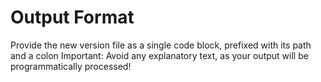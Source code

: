 # Output Format

Provide the new version file as a single code block, prefixed with its path and a colon
Important: Avoid any explanatory text, as your output will be programmatically processed!